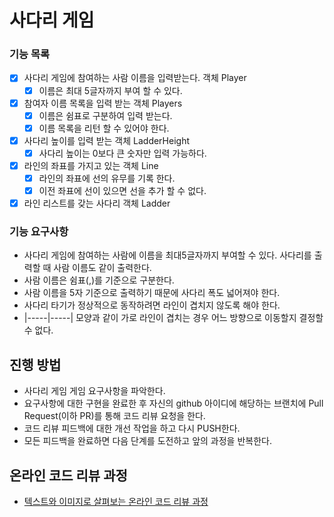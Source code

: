 # 사다리 게임

### 기능 목록

- [X] 사다리 게임에 참여하는 사람 이름을 입력받는다. 객체 Player
    - [X] 이름은 최대 5글자까지 부여 할 수 있다. 
- [X] 참여자 이름 목록을 입력 받는 객체 Players
    - [X] 이름은 쉼표로 구분하여 입력 받는다. 
    - [X] 이름 목록을 리턴 할 수 있어야 한다. 
- [X] 사다리 높이를 입력 받는 객체 LadderHeight
    - [X] 사다리 높이는 0보다 큰 숫자만 입력 가능하다.
- [X] 라인의 좌표를 가지고 있는 객체 Line
    - [X] 라인의 좌표에 선의 유무를 기록 한다. 
    - [X] 이전 좌표에 선이 있으면 선을 추가 할 수 없다.
- [X] 라인 리스트를 갖는 사다리 객체 Ladder 
  
### 기능 요구사항

- 사다리 게임에 참여하는 사람에 이름을 최대5글자까지 부여할 수 있다. 사다리를 출력할 때 사람 이름도 같이 출력한다.
- 사람 이름은 쉼표(,)를 기준으로 구분한다.
- 사람 이름을 5자 기준으로 출력하기 때문에 사다리 폭도 넓어져야 한다.
- 사다리 타기가 정상적으로 동작하려면 라인이 겹치지 않도록 해야 한다.
- |-----|-----| 모양과 같이 가로 라인이 겹치는 경우 어느 방향으로 이동할지 결정할 수 없다.

## 진행 방법

* 사다리 게임 게임 요구사항을 파악한다.
* 요구사항에 대한 구현을 완료한 후 자신의 github 아이디에 해당하는 브랜치에 Pull Request(이하 PR)를 통해 코드 리뷰 요청을 한다.
* 코드 리뷰 피드백에 대한 개선 작업을 하고 다시 PUSH한다.
* 모든 피드백을 완료하면 다음 단계를 도전하고 앞의 과정을 반복한다.

## 온라인 코드 리뷰 과정

* [텍스트와 이미지로 살펴보는 온라인 코드 리뷰 과정](https://github.com/nextstep-step/nextstep-docs/tree/master/codereview)